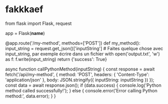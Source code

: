 # fakkkaef

from flask import Flask, request

app = Flask(__name__)

@app.route('/my-method', methods=['POST'])
def my_method():
    input_string = request.get_json()['inputString']
    # Faites quelque chose avec input_string, par exemple écrire dans un fichier
    with open('output.txt', 'w') as f:
        f.write(input_string)
    return {'success': True}


async function callPythonMethod(inputString) {
  const response = await fetch('/api/my-method', {
    method: 'POST',
    headers: {
      'Content-Type': 'application/json'
    },
    body: JSON.stringify({
      inputString: inputString
    })
  });
  const data = await response.json();
  if (data.success) {
    console.log('Python method called successfully!');
  } else {
    console.error('Error calling Python method:', data.error);
  }
}







